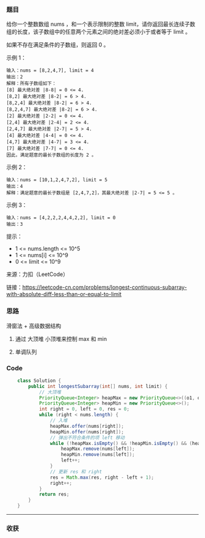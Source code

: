 ### 题目

给你一个整数数组 nums ，和一个表示限制的整数 limit，请你返回最长连续子数组的长度，该子数组中的任意两个元素之间的绝对差必须小于或者等于 limit 。

如果不存在满足条件的子数组，则返回 0 。

示例 1：
```
输入：nums = [8,2,4,7], limit = 4
输出：2 
解释：所有子数组如下：
[8] 最大绝对差 |8-8| = 0 <= 4.
[8,2] 最大绝对差 |8-2| = 6 > 4. 
[8,2,4] 最大绝对差 |8-2| = 6 > 4.
[8,2,4,7] 最大绝对差 |8-2| = 6 > 4.
[2] 最大绝对差 |2-2| = 0 <= 4.
[2,4] 最大绝对差 |2-4| = 2 <= 4.
[2,4,7] 最大绝对差 |2-7| = 5 > 4.
[4] 最大绝对差 |4-4| = 0 <= 4.
[4,7] 最大绝对差 |4-7| = 3 <= 4.
[7] 最大绝对差 |7-7| = 0 <= 4. 
因此，满足题意的最长子数组的长度为 2 。
```
示例 2：
```
输入：nums = [10,1,2,4,7,2], limit = 5
输出：4 
解释：满足题意的最长子数组是 [2,4,7,2]，其最大绝对差 |2-7| = 5 <= 5 。
```
示例 3：
```
输入：nums = [4,2,2,2,4,4,2,2], limit = 0
输出：3
```

提示：

- 1 <= nums.length <= 10^5
- 1 <= nums[i] <= 10^9
- 0 <= limit <= 10^9

来源：力扣（LeetCode）

链接：https://leetcode-cn.com/problems/longest-continuous-subarray-with-absolute-diff-less-than-or-equal-to-limit

### 思路

滑窗法 + 高级数据结构

1. 通过 大顶堆 小顶堆来控制 max 和 min 

2. 单调队列 

### Code
```java
    class Solution {
        public int longestSubarray(int[] nums, int limit) {
            // 大顶堆
            PriorityQueue<Integer> heapMax = new PriorityQueue<>((o1, o2) -> Integer.compare(o2, o1));
            PriorityQueue<Integer> heapMin = new PriorityQueue<>();
            int right = 0, left = 0, res = 0;
            while (right < nums.length) {
                // 入堆
                heapMax.offer(nums[right]);
                heapMin.offer(nums[right]);
                // 弹出不符合条件的项 left 移动
                while (!heapMax.isEmpty() && !heapMin.isEmpty() && (heapMax.peek() - heapMin.peek() > limit)) {
                    heapMax.remove(nums[left]);
                    heapMin.remove(nums[left]);
                    left++;
                }
                // 更新 res 和 right
                res = Math.max(res, right - left + 1);
                right++;
            }
            return res;
        }
    }
```
*** 
### 收获
